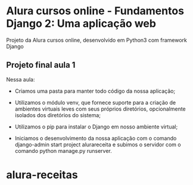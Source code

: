 # Alura cursos online - Fundamentos Django 2: Uma aplicação web

Projeto da Alura cursos online, desenvolvido em Python3 com framework Django

## Projeto final aula 1

Nessa aula:

- Criamos uma pasta para manter todo código da nossa aplicação;

- Utilizamos o módulo venv, que fornece suporte para a criação de ambientes virtuais leves com seus próprios diretórios, opcionalmente isolados dos diretórios do sistema;

- Utilizamos o pip para instalar o Django em nosso ambiente virtual;

- Iniciamos o desenvolvimento da nossa aplicação com o comando django-admin start project alurareceita e subimos o servidor com o comando python manage.py runserver.

# alura-receitas
